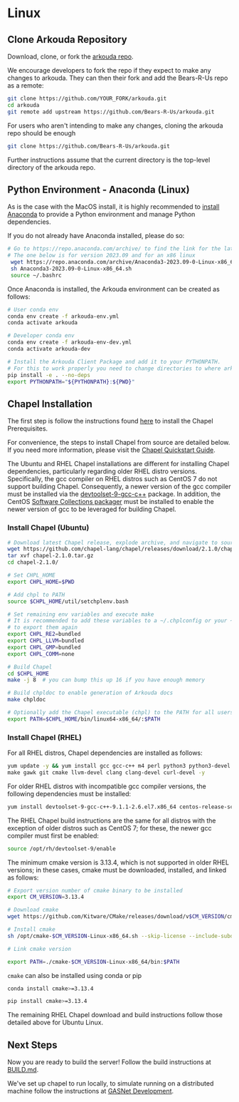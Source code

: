 # Linux

## Clone Arkouda Repository

Download, clone, or fork the [arkouda repo](https://github.com/Bears-R-Us/arkouda).

We encourage developers to fork the repo if they expect to make any changes to arkouda.
They can then their fork and add the Bears-R-Us repo as a remote:
```bash
git clone https://github.com/YOUR_FORK/arkouda.git
cd arkouda
git remote add upstream https://github.com/Bears-R-Us/arkouda.git
```

For users who aren't intending to make any changes, cloning the arkouda repo should be enough
```bash
git clone https://github.com/Bears-R-Us/arkouda.git
```

Further instructions assume that the current directory is the top-level directory of the arkouda repo.

## Python Environment - Anaconda (Linux)

As is the case with the MacOS install, it is highly recommended to [install Anaconda](https://docs.anaconda.com/anaconda/install/linux/)
to provide a Python environment and manage Python dependencies.

If you do not already have Anaconda installed, please do so:

```bash
# Go to https://repo.anaconda.com/archive/ to find the link for the latest version that's correct for your machine.
# The one below is for version 2023.09 and for an x86 linux
 wget https://repo.anaconda.com/archive/Anaconda3-2023.09-0-Linux-x86_64.sh
 sh Anaconda3-2023.09-0-Linux-x86_64.sh
 source ~/.bashrc
```

Once Anaconda is installed, the Arkouda environment can be created as follows:

```bash
# User conda env
conda env create -f arkouda-env.yml
conda activate arkouda

# Developer conda env
conda env create -f arkouda-env-dev.yml
conda activate arkouda-dev

# Install the Arkouda Client Package and add it to your PYTHONPATH.
# For this to work properly you need to change directories to where arkouda lives
pip install -e . --no-deps
export PYTHONPATH="${PYTHONPATH}:${PWD}"
```

## Chapel Installation
The first step is follow the instructions found [here](https://chapel-lang.org/docs/usingchapel/prereqs.html)
to install the Chapel Prerequisites.

For convenience, the steps to install Chapel from source are detailed below. If you need more information, please visit the
[Chapel Quickstart Guide](https://chapel-lang.org/docs/usingchapel/QUICKSTART.html).

The Ubuntu and RHEL Chapel installations are different for installing Chapel dependencies, particularly regarding older RHEL distro versions.
Specifically, the gcc compiler on RHEL distros such as CentOS 7 do not support building Chapel.
Consequently, a newer version of the gcc compiler must be installed via the
[devtoolset-9-gcc-c++](https://centos.pkgs.org/7/centos-sclo-rh-x86_64/devtoolset-9-gcc-c++-9.1.1-2.6.el7.x86_64.rpm.html) package.
In addition, the CentOS [Software Collections packager](https://wiki.centos.org/AdditionalResources/Repositories/SCL) must
be installed to enable the newer version of gcc to be leveraged for building Chapel.

### Install Chapel (Ubuntu)

```bash
# Download latest Chapel release, explode archive, and navigate to source root directory
wget https://github.com/chapel-lang/chapel/releases/download/2.1.0/chapel-2.1.0.tar.gz
tar xvf chapel-2.1.0.tar.gz
cd chapel-2.1.0/

# Set CHPL_HOME
export CHPL_HOME=$PWD

# Add chpl to PATH
source $CHPL_HOME/util/setchplenv.bash

# Set remaining env variables and execute make
# It is recommended to add these variables to a ~/.chplconfig or your ~/.bashrc file to prevent having
# to export them again
export CHPL_RE2=bundled
export CHPL_LLVM=bundled
export CHPL_GMP=bundled
export CHPL_COMM=none

# Build Chapel
cd $CHPL_HOME
make -j 8  # you can bump this up 16 if you have enough memory

# Build chpldoc to enable generation of Arkouda docs
make chpldoc

# Optionally add the Chapel executable (chpl) to the PATH for all users: /etc/environment
export PATH=$CHPL_HOME/bin/linux64-x86_64/:$PATH
```

### Install Chapel (RHEL)

For all RHEL distros, Chapel dependencies are installed as follows:

```bash
yum update -y && yum install gcc gcc-c++ m4 perl python3 python3-devel \
make gawk git cmake llvm-devel clang clang-devel curl-devel -y
```

For older RHEL distros with incompatible gcc compiler versions, the following dependencies must be installed:

```bash
yum install devtoolset-9-gcc-c++-9.1.1-2.6.el7.x86_64 centos-release-scl -y
```

The RHEL Chapel build instructions are the same for all distros with the exception of older distros such as CentOS 7;
for these, the newer gcc compiler must first be enabled:

```bash
source /opt/rh/devtoolset-9/enable
```

The minimum cmake version is 3.13.4, which is not supported in older RHEL versions; in these cases, cmake must be downloaded, installed, and linked as follows:

```bash
# Export version number of cmake binary to be installed
export CM_VERSION=3.13.4

# Download cmake
wget https://github.com/Kitware/CMake/releases/download/v$CM_VERSION/cmake-$CM_VERSION-Linux-x86_64.sh

# Install cmake
sh /opt/cmake-$CM_VERSION-Linux-x86_64.sh --skip-license --include-subdir

# Link cmake version

export PATH=./cmake-$CM_VERSION-Linux-x86_64/bin:$PATH
```

`cmake` can also be installed using conda or pip

```bash
conda install cmake>=3.13.4

pip install cmake>=3.13.4
```

The remaining RHEL Chapel download and build instructions follow those detailed above for Ubuntu Linux.

## Next Steps
Now you are ready to build the server! Follow the build instructions at [BUILD.md](BUILD.md).

We've set up chapel to run locally, to simulate running on a distributed machine follow
the instructions at [GASNet Development](https://bears-r-us.github.io/arkouda/developer/GASNET.html).
